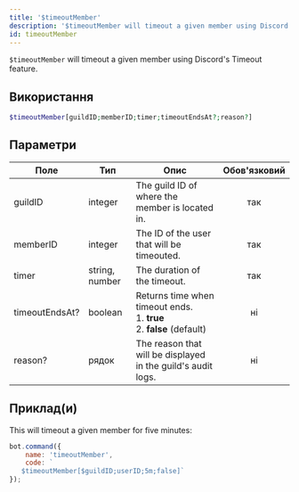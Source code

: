 ```yaml
---
title: '$timeoutMember'
description: '$timeoutMember will timeout a given member using Discord''s Timeout feature.'
id: timeoutMember
---
```


`$timeoutMember` will timeout a given member using Discord's Timeout feature.

## Використання

```php
$timeoutMember[guildID;memberID;timer;timeoutEndsAt?;reason?]
```

## Параметри

| Поле           | Тип            | Опис                                                                                          | Обов'язковий |
| -------------- | -------------- | --------------------------------------------------------------------------------------------- |:------------:|
| guildID        | integer        | The guild ID of where the member is located in.                                               |     так      |
| memberID       | integer        | The ID of the user that will be timeouted.                                                    |     так      |
| timer          | string, number | The duration of the timeout.                                                                  |     так      |
| timeoutEndsAt? | boolean        | Returns time when timeout ends.  <br /> 1. **true** <br /> 2. **false** (default) |      ні      |
| reason?        | рядок          | The reason that will be displayed in the guild's audit logs.                                  |      ні      |

## Приклад(и)

This will timeout a given member for five minutes:

```javascript
bot.command({
    name: 'timeoutMember',
    code: `
   $timeoutMember[$guildID;userID;5m;false]`
});
```